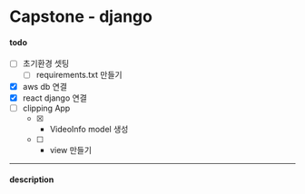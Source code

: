 # Capstone - django

#### todo

- [ ] 초기환경 셋팅
  - [ ] requirements.txt 만들기
- [x] aws db 연결
- [x] react django 연결
- [ ] clipping App 
  - [x]  - VideoInfo model 생성
  - [ ]  - view 만들기




---

#### description

